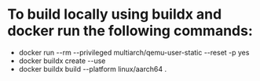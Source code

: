 # To build locally using buildx and docker run the following commands:
- docker run --rm --privileged multiarch/qemu-user-static --reset -p yes
- docker buildx create --use
- docker buildx build --platform linux/aarch64 .